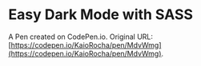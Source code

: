 # Easy Dark Mode with SASS

A Pen created on CodePen.io. Original URL: [https://codepen.io/KaioRocha/pen/MdvWmg](https://codepen.io/KaioRocha/pen/MdvWmg).


